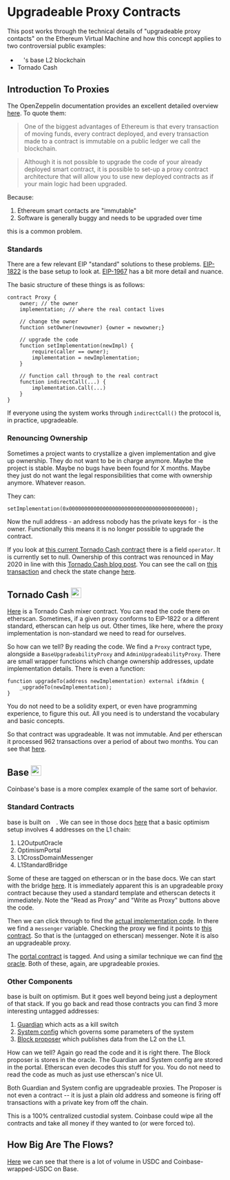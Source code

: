 # Upgradeable Proxy Contracts

This post works through the technical details of "upgradeable proxy contacts" on the
Ethereum Virtual Machine and how this concept applies to two controversial public examples:
- <sup><sub><img src="https://images.ctfassets.net/q5ulk4bp65r7/3TBS4oVkD1ghowTqVQJlqj/2dfd4ea3b623a7c0d8deb2ff445dee9e/Consumer_Wordmark.svg" height=14></sub></sup>'s base L2 blockchain
- Tornado Cash

## Introduction To Proxies

The OpenZeppelin documentation provides an excellent detailed overview [here](https://blog.openzeppelin.com/proxy-patterns).
To quote them:

> One of the biggest advantages of Ethereum is that every transaction of moving funds, every contract deployed, and every transaction made to a contract is immutable on a public ledger we call the blockchain. 

> Although it is not possible to upgrade the code of your already deployed smart contract, it is possible to set-up a proxy contract architecture that will allow you to use new deployed contracts as if your main logic had been upgraded.

Because:
1. Ethereum smart contacts are "immutable"
2. Software is generally buggy and needs to be upgraded over time

this is a common problem.

### Standards

There are a few relevant EIP "standard" solutions to these problems.
[EIP-1822](https://eips.ethereum.org/EIPS/eip-1822) is the base setup to look at.
[EIP-1967](https://eips.ethereum.org/EIPS/eip-1967) has a bit more detail and nuance.

The basic structure of these things is as follows:
```solidity
contract Proxy {
    owner; // the owner
    implementation; // where the real contact lives

    // change the owner
    function setOwner(newowner) {owner = newowner;}

    // upgrade the code
    function setImplementation(newImpl) {
        require(caller == owner);
        implementation = newImplementation;
    }

    // function call through to the real contract
    function indirectCall(...) {
        implementation.Call(...)
    }
}
```
If everyone using the system works through ```indirectCall()``` the protocol is, in practice,
upgradeable.

### Renouncing Ownership
Sometimes a project wants to crystallize a given implementation and give up ownership.
They do not want to be in charge anymore.
Maybe the project is stable. Maybe no bugs have been found for X months.
Maybe they just do not want the legal responsibilities that come with ownership anymore.
Whatever reason.

They can:
```solidity
setImplementation(0x0000000000000000000000000000000000000000);
```

Now the null address - an address nobody has the private keys for - is the owner.
Functionally this means it is no longer possible to upgrade the contract.

If you look at [this current Tornado Cash contract](https://etherscan.io/address/0xA160cdAB225685dA1d56aa342Ad8841c3b53f291#readContract)
there is a field ```operator```. It is currently set to null.
Ownership of this contract was renounced in May 2020 in line with this [Tornado Cash blog post](https://tornado-cash.medium.com/tornado-cash-is-finally-trustless-a6e119c1d1c2).
You can see the call on [this transaction](https://etherscan.io/tx/0xa5adf0aa5aecac6dbe3d6a31ea91589bb7c54b10050afec839dad0957ebceb6f)
and check the state change [here](https://etherscan.io/tx/0xa5adf0aa5aecac6dbe3d6a31ea91589bb7c54b10050afec839dad0957ebceb6f#statechange).

## Tornado Cash <img src="https://miro.medium.com/v2/resize:fill:36:36/2*CE0d_LiVIbqYH7PzIpRToQ.png" height=24>

[Here](https://etherscan.io/address/0xb541fc07bc7619fd4062a54d96268525cbc6ffef#code) is a Tornado Cash mixer contract.
You can read the code there on etherscan.
Sometimes, if a given proxy conforms to EIP-1822 or a different standard, etherscan can help us out.
Other times, like here, where the proxy implementation is non-standard we need to read for ourselves.

So how can we tell? By reading the code.
We find a ```Proxy``` contract type, alongside a ```BaseUpgradeabilityProxy```
and ```AdminUpgradeabilityProxy```.
There are small wrapper functions which change ownership addresses, update implementation details.
There is even a function:
```solidity
function upgradeTo(address newImplementation) external ifAdmin {
    _upgradeTo(newImplementation);
}
```
You do not need to be a solidity expert, or even have programming experience, to figure this out.
All you need is to understand the vocabulary and basic concepts.

So that contract was upgradeable. It was not immutable.
And per etherscan it processed 962 transactions over a period of about two months.
You can see that [here](https://etherscan.io/txs?a=0xb541fc07bc7619fd4062a54d96268525cbc6ffef&p=1).

## Base <img src="https://images.mirror-media.xyz/publication-images/cgqxxPdUFBDjgKna_dDir.png?height=1200&width=1200" height=24>

Coinbase's base is a more complex example of the same sort of behavior.

### Standard Contracts
base is built on <img src="https://assets-global.website-files.com/611dbb3c82ba72fbc285d4e2/611fd32ef63b79b5f8568d58_OPTIMISM-logo.svg" height=10>. We can see in those docs [here](https://community.optimism.io/docs/protocol/protocol-2.0/#)
that a basic optimism setup involves 4 addresses on the L1 chain:
1. L2OutputOracle
2. OptimismPortal
3. L1CrossDomainMessenger
4. L1StandardBridge

Some of these are tagged on etherscan or in the base docs.
We can start with the bridge [here](https://etherscan.io/address/0x3154cf16ccdb4c6d922629664174b904d80f2c35#readProxyContract).
It is immediately apparent this is an upgradeable proxy contract because they used a standard template
and etherscan detects it immediately. Note the "Read as Proxy" and "Write as Proxy" buttons above the code.

Then we can click through to find the [actual implementation code](https://etherscan.io/address/0x3f3c0f6bc115e698e35038e1759e9c31032e590c#code).
In there we find a ```messenger``` variable.
Checking the proxy we find it points to [this contract](https://etherscan.io/address/0x866E82a600A1414e583f7F13623F1aC5d58b0Afa#code).
So that is the (untagged on etherscan) messenger.
Note it is also an upgradeable proxy.

The [portal contract](https://etherscan.io/address/0x49048044d57e1c92a77f79988d21fa8faf74e97e#readProxyContract) is tagged.
And using a similar technique we can find [the oracle](https://etherscan.io/address/0x56315b90c40730925ec5485cf004d835058518A0).
Both of these, again, are upgradeable proxies.

### Other Components

base is built on optimism.
But it goes well beyond being just a deployment of that stack.
If you go back and read those contracts you can find 3 more interesting untagged addresses:
1. [Guardian](https://etherscan.io/address/0x14536667Cd30e52C0b458BaACcB9faDA7046E056) which acts as a kill switch
2. [System config](https://etherscan.io/address/0x73a79Fab69143498Ed3712e519A88a918e1f4072#readProxyContract) which governs some parameters of the system
3. [Block proposer](https://etherscan.io/address/0x642229f238fb9de03374be34b0ed8d9de80752c5) which publishes data from the L2 on the L1.

How can we tell?
Again go read the code and it is right there.
The Block proposer is stores in the oracle.
The Guardian and System config are stored in the portal.
Etherscan even decodes this stuff for you. You do not need to read the code as much as just use
etherscan's nice UI.

Both Guardian and System config are upgradeable proxies.
The Proposer is not even a contract -- it is just a plain old address and someone is firing off
transactions with a private key from off the chain.

This is a 100% centralized custodial system.
Coinbase could wipe all the contracts and take all money if they wanted to (or were forced to).

## How Big Are The Flows?

[Here](https://dashargos.chainargos.com/looks/516) we can see that there is a lot of volume in USDC
and Coinbase-wrapped-USDC on Base.
